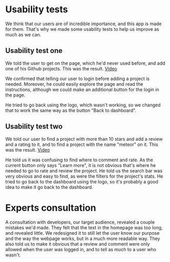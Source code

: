 # Usability tests
We think that our users are of incredible importance, and this app is made for them.
That's why we made some usability tests to help us improve as much as we can.

## Usability test one
We told the user to get on the page, which he'd never used before, and add one
of his Github projects. This was the result.
[Video](https://youtu.be/_lsV4Q8QCkk)

We confirmed that telling our user to login before adding a project is needed.
Moreover, he could easily explore the page and read the instructions, although
we could make an additional button for the login in the page.

He tried to go back using the logo, which wasn't working, so we changed that
to work the same way as the button "Back to dashboard".

## Usability test two
We told our user to find a project with more than 10 stars and add a review and
a rating to it, and to find a project with the name "meteor" on it. This was the result.
[Video](https://youtu.be/fTozumgx90s)

He told us it was confusing to find where to comment and rate. As the current button
only says "Learn more", it is not obvious that's where he needed to go to rate and
review the project. He told us the search bar was very obvious and easy to find,
as were the filters for the project's stats. He tried to go back to the dashboard using
the logo, so it's probably a good idea to make it go back to the dashboard.

# Experts consultation
A consultation with developers, our target audience, revealed a couple mistakes we'd made.
They felt that the text in the homepage was too long, and revealed little. We redesigned it
to still let the user know our purpose and the way the webpage works, but in a much more 
readable way. They also told us to make it obvious that a review and comment were only 
allowed when the user was logged in, and to tell as much to a user who wasn't.

